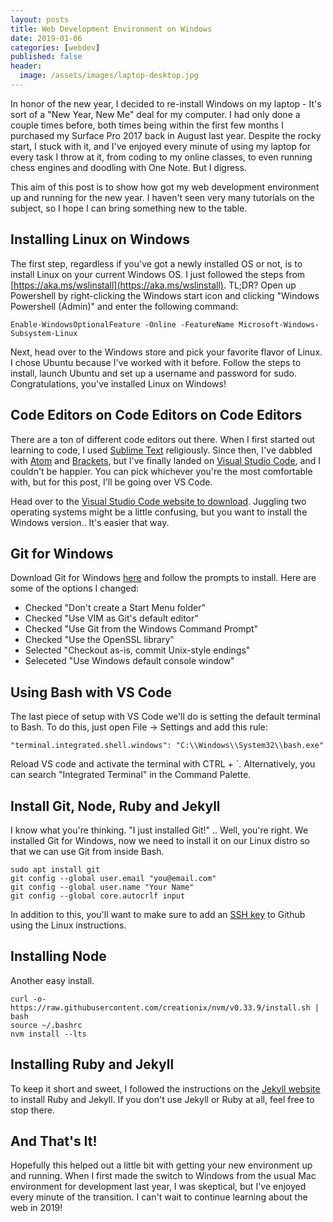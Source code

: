 ```yaml
---
layout: posts
title: Web Development Environment on Windows
date: 2019-01-06
categories: [webdev]
published: false
header:
  image: /assets/images/laptop-desktop.jpg
---
```


In honor of the new year, I decided to re-install Windows on my laptop - It's sort of a "New Year, New Me" deal for my computer. I had only done a couple times before, both times being within the first few months I purchased my Surface Pro 2017 back in August last year. Despite the rocky start, I stuck with it, and I've enjoyed every minute of using my laptop for every task I throw at it, from coding to my online classes, to even running chess engines and doodling with One Note. But I digress. 

This aim of this post is to show how got my web development environment up and running for the new year. I haven't seen very many tutorials on the subject, so I hope I can bring something new to the table. 

## Installing Linux on Windows

The first step, regardless if you've got a newly installed OS or not, is to install Linux on your current Windows OS. I just followed the steps from [https://aka.ms/wslinstall](https://aka.ms/wslinstall). TL;DR? Open up Powershell by right-clicking the Windows start icon and clicking "Windows Powershell (Admin)" and enter the following command:

```
Enable-WindowsOptionalFeature -Online -FeatureName Microsoft-Windows-Subsystem-Linux
```

Next, head over to the Windows store and pick your favorite flavor of Linux. I chose Ubuntu because I've worked with it before. Follow the steps to install, launch Ubuntu and set up a username and password for sudo. Congratulations, you've installed Linux on Windows! 

## Code Editors on Code Editors on Code Editors

There are a ton of different code editors out there. When I first started out learning to code, I used [Sublime Text](https://www.sublimetext.com/) religiously. Since then, I've dabbled with [Atom](https://atom.io/) and [Brackets](http://brackets.io/), but I've finally landed on [Visual Studio Code](https://code.visualstudio.com/), and I couldn't be happier. You can pick whichever you're the most comfortable with, but for this post, I'll be going over VS Code. 

Head over to the [Visual Studio Code website to download](https://code.visualstudio.com/). Juggling two operating systems might be a little confusing, but you want to install the Windows version.. It's easier that way. 

## Git for Windows

Download Git for Windows [here](https://git-scm.com/) and follow the prompts to install. Here are some of the options I changed:
- Checked "Don't create a Start Menu folder"
- Checked "Use VIM as Git's default editor"
- Checked "Use Git from the Windows Command Prompt"
- Checked "Use the OpenSSL library"
- Selected "Checkout as-is, commit Unix-style endings"
- Seleceted "Use Windows default console window"

## Using Bash with VS Code

The last piece of setup with VS Code we'll do is setting the default terminal to Bash. To do this, just open File -> Settings and add this rule:

```
"terminal.integrated.shell.windows": "C:\\Windows\\System32\\bash.exe"
```
Reload VS code and activate the terminal with CTRL + `. Alternatively, you can search "Integrated Terminal" in the Command Palette.

## Install Git, Node, Ruby and Jekyll

I know what you're thinking. "I just installed Git!" .. Well, you're right. We installed Git for Windows, now we need to install it on our Linux distro so that we can use Git from inside Bash. 

```
sudo apt install git
git config --global user.email "you@email.com"
git config --global user.name "Your Name"
git config --global core.autocrlf input
```

In addition to this, you'll want to make sure to add an [SSH key](https://help.github.com/articles/adding-a-new-ssh-key-to-your-github-account/#platform-linux) to Github using the Linux instructions. 

## Installing Node

Another easy install.

```
curl -o- https://raw.githubusercontent.com/creationix/nvm/v0.33.9/install.sh | bash
source ~/.bashrc
nvm install --lts
```

## Installing Ruby and Jekyll

To keep it short and sweet, I followed the instructions on the [Jekyll website](https://jekyllrb.com/docs/installation/windows/) to install Ruby and Jekyll. If you don't use Jekyll or Ruby at all, feel free to stop there.

## And That's It!

Hopefully this helped out a little bit with getting your new environment up and running. When I first made the switch to Windows from the usual Mac environment for development last year, I was skeptical, but I've enjoyed every minute of the transition. I can't wait to continue learning about the web in 2019!